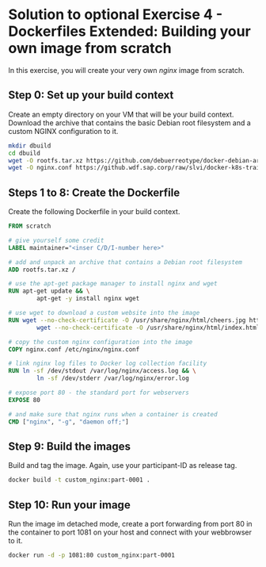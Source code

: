 # Solution to optional Exercise 4 - Dockerfiles Extended: Building your own image from scratch

In this exercise, you will create your very own _nginx_ image from scratch.

## Step 0: Set up your build context

Create an empty directory on your VM that will be your build context. Download the archive that contains the basic Debian root filesystem and a custom NGINX configuration to it.

```bash
mkdir dbuild
cd dbuild
wget -O rootfs.tar.xz https://github.com/debuerreotype/docker-debian-artifacts/raw/b024a792c752a5c6ccc422152ab0fd7197ae8860/jessie/rootfs.tar.xz
wget -O nginx.conf https://github.wdf.sap.corp/raw/slvi/docker-k8s-training/master/docker/res/nginx.conf
```

## Steps 1 to 8: Create the Dockerfile

Create the following Dockerfile in your build context.

```Dockerfile
FROM scratch

# give yourself some credit
LABEL maintainer="<inser C/D/I-number here>"

# add and unpack an archive that contains a Debian root filesystem
ADD rootfs.tar.xz /

# use the apt-get package manager to install nginx and wget
RUN apt-get update && \
        apt-get -y install nginx wget

# use wget to download a custom website into the image
RUN wget --no-check-certificate -O /usr/share/nginx/html/cheers.jpg https://github.wdf.sap.corp/raw/slvi/docker-k8s-training/master/docker/res/cheers.jpg && \
        wget --no-check-certificate -O /usr/share/nginx/html/index.html https://github.wdf.sap.corp/raw/slvi/docker-k8s-training/master/docker/res/cheers.html

# copy the custom nginx configuration into the image
COPY nginx.conf /etc/nginx/nginx.conf

# link nginx log files to Docker log collection facility
RUN ln -sf /dev/stdout /var/log/nginx/access.log && \
        ln -sf /dev/stderr /var/log/nginx/error.log

# expose port 80 - the standard port for webservers
EXPOSE 80

# and make sure that nginx runs when a container is created
CMD ["nginx", "-g", "daemon off;"]
```

## Step 9: Build the images

Build and tag the image. Again, use your participant-ID as release tag.

```bash
docker build -t custom_nginx:part-0001 .
```

## Step 10: Run your image

Run the image im detached mode, create a port forwarding from port 80 in the container to port 1081 on your host and connect with your webbrowser to it.

```bash
docker run -d -p 1081:80 custom_nginx:part-0001
```
